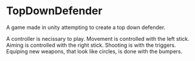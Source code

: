 # TopDownDefender
A game made in unity attempting to create a top down defender.

A controller is necissary to play.
Movement is controlled with the left stick.
Aiming is controlled with the right stick.
Shooting is with the triggers.
Equiping new weapons, that look like circles, is done with the bumpers.
